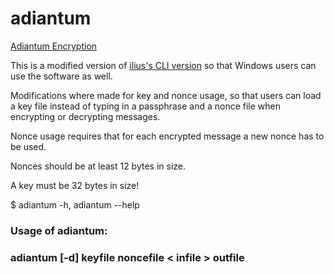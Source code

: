 # adiantum

[Adiantum Encryption](https://security.googleblog.com/2019/02/introducing-adiantum-encryption-for.html)

This is a modified version of [ilius's CLI version](https://github.com/ilius/adiantum-cli) so that Windows users can use the software as well.

Modifications where made for key and nonce usage, so that users can load a key file instead of typing in a passphrase and a nonce file when encrypting or decrypting messages.

Nonce usage requires that for each encrypted message a new nonce has to be used.

Nonces should be at least 12 bytes in size.

A key must be 32 bytes in size!

$ adiantum -h, adiantum --help

### Usage of adiantum:

### adiantum [-d] keyfile noncefile < infile > outfile
